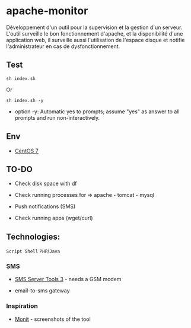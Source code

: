# apache-monitor

Développement d'un outil pour la supervision et la gestion d'un serveur. L'outil surveille le bon fonctionnement d'apache, et la disponibilité d'une application web, il surveille aussi l'utilisation de l'espace disque et notifie l'administrateur en cas de dysfonctionnement.

## Test

`
sh index.sh
`

Or

`
sh index.sh -y
`

* option -y: Automatic yes to prompts; assume "yes" as answer to all prompts and run non-interactively.

## Env

* [CentOS 7](https://pixelabs.fr/machine-virtuelle-centos-7-virtualbox/)

## TO-DO

* Check disk space with df

* Check running processes for => apache - tomcat - mysql

* Push notifications (SMS)

* Check running apps (wget/curl)


## Technologies:

`Script Shell` `PHP`/`Java`

### SMS

* [SMS Server Tools 3](http://smstools3.kekekasvi.com/) - needs a GSM modem

* email-to-sms gateway

### Inspiration

* [Monit](https://mmonit.com/monit/#screenshots) - screenshots of the tool
